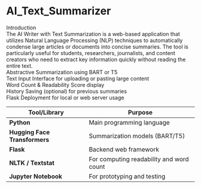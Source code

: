 # AI_Text_Summarizer
Introduction
<br>
The AI Writer with Text Summarization is a web-based application that utilizes Natural Language Processing (NLP) techniques to automatically condense large articles or documents into concise summaries. The tool is particularly useful for students, researchers, journalists, and content creators who need to extract key information quickly without reading the entire text.
<br>
Abstractive Summarization using BART or T5
<br>
Text Input Interface for uploading or pasting large content
<br>
Word Count & Readability Score display
<br>
History Saving (optional) for previous summaries
<br>
Flask Deployment for local or web server usage
<br>

| Tool/Library                  | Purpose                                  |
| ----------------------------- | ---------------------------------------- |
| **Python**                    | Main programming language                |
| **Hugging Face Transformers** | Summarization models (BART/T5)           |
| **Flask**                     | Backend web framework                    |
| **NLTK / Textstat**           | For computing readability and word count |
| **Jupyter Notebook**          | For prototyping and testing              |
